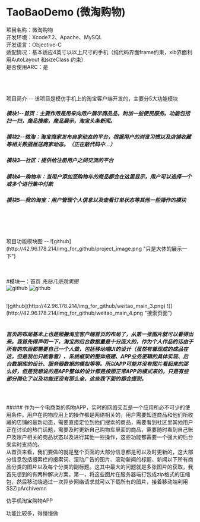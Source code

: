# TaoBaoDemo (微淘购物)

项目名称：微淘购物  <br>
开发环境：Xcode7.2、Apache、MySQL  <br>
开发语言：Objective-C  <br>
适配情况：基本适应4英寸以以上尺寸的手机（纯代码界面frame约束，xib界面利用AutoLayout 和sizeClass 约束）  <br>
是否使用ARC：是

<br>
<br>
<br>
项目简介
--
该项目是模仿手机上的淘宝客户端开发的，主要分5大功能模块

##### 模块1--首页：主要作用是用来向用户展示商品品，附加一些便民服务。功能包括扫一扫，商品搜索，商品展示，淘宝头条新闻。
             
##### 模块2--微淘：淘宝商家发布自家动态的平台，根据用户的浏览习惯以及店铺收藏等相关数据推送商家动态。（正在敲代码中...）
             
##### 模块3—社区：提供给注册用户之间交流的平台

##### 模块4—购物车：当用户添加至购物车的商品都会在这里显示，用户可以选择一个或多个进行集中付款
              
##### 模块5—我的淘宝：用户管理个人信息以及查看订单状态等其他一些操作的模块

<br>
<br>
<br/>
<br>
项目功能模块图
--
![github](http://42.96.178.214/img_for_github/project_image.png "只是大体的展示一下")

<br>
<br>
<br>

#模块一：首页
*先贴几张效果图*
<br>
![github](http://42.96.178.214/img_for_github/weitao_main_1.png)  ![github](http://42.96.178.214/img_for_github/weitao_main_2.png)<br>

<br>
![github](http://42.96.178.214/img_for_github/weitao_main_3.png) ![](http://42.96.178.214/img_for_github/weitao_main_4.png "搜索页面")
<br>
<br>

##### 首页的布局基本上也是照搬淘宝客户端首页的布局了，从第一张图片就可以看得出来。我首先得声明一下，淘宝的后台数据量是十分庞大的，作为个人作品的话由于所有的东西都需要自己一个人做，包括移动端UI的设计（虽然有着现成的成品在这，但是我也只能看看）、系统框架的整体搭建、APP业务逻辑的具体实现、后台数据库的设计、服务器数据的模拟等等。所以APP可能并没有图片看起来的那么好，但是我想说的是APP整体的设计都是按照正常APP的模式来的，只是有些部分简化了以及功能还没有那么全，这些我下面的都会提到。

<br>
<br>
##### 作为一个电商类的购物APP，实时的网络交互是一个应用所必不可少的使用条件。用户在购物应用上的操作都是网络相关的，用户需要知道商品和他们所收藏的店铺的最新动态，需要直接定位到他们搜索的商品，需要看到社区里其他用户正在讨论的热门话题，需要及时更新自己购物车里面的商品，需要随时看到自己账户及账户相关的商品状态以及进行其他一些操作，这些功能都需要一个强大的后台来实时支持的。

<br>
    从首页来看，我们要做的就是整个页面的大部分信息都是可以及时更新的，这大部分信息包括搜索栏的搜索词、滚动广告的图片、滚动新闻的标题、新闻以下所有商品分类的图片以及每个分类的副标题。这其中最大的问题就是多张图片的获取，我首先想到的有两种解决方案，第一，将这些图片在服务器端打包成zip格式的压缩包，然后移动端通过一次异步网络请求就可以下载所有的图片，接着移动端利用SSZipArchivemn 







仿手机淘宝购物APP

功能比较多，得慢慢做

